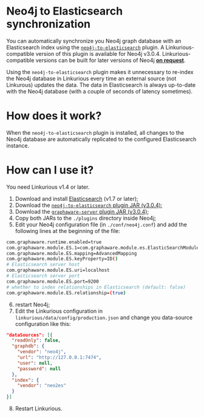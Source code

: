 # Neo4j to Elasticsearch synchronization

You can automatically synchronize you Neo4j graph database with an Elasticsearch index using the [`neo4j-to-elasticsearch`](https://github.com/graphaware/neo4j-to-elasticsearch) plugin.
A Linkurious-compatible version of this plugin is available for Neo4j v3.0.4.
Linkurious-compatible versions can be built for later versions of Neo4j [**on request**](support@linkurio.us).

Using the `neo4j-to-elasticsearch` plugin makes it unnecessary to re-index the Neo4j database in Linkurious every time an external source (not Linkurous) updates the data. The data in Elasticsearch is always up-to-date with the Neo4j database (with a couple of seconds of latency sometimes).

How does it work?
==
When the `neo4j-to-elasticsearch` plugin is installed, all changes to the Neo4j database are automatically replicated to the configured Elasticsearch instance.

How can I use it?
==
You need Linkurious v1.4 or later.
1. Download and install [Elasticsearch](https://www.elastic.co/downloads/elasticsearch) (v1.7 or later);
2. Download the [`neo4j-to-elasticsearch` plugin JAR (v3.0.4)](https://dl.dropboxusercontent.com/u/20754236/graphaware-neo4j-to-elasticsearch-3.0.4.43.7-SNAPSHOT.jar);
3. Download the [`graphaware-server` plugin JAR (v3.0.4)](http://products.graphaware.com/download/framework-server-community/graphaware-server-community-all-3.0.4.43.jar);
4. Copy both JARs to the `./plugins` directory inside Neo4j;
5. Edit your Neo4j configuration file (in `./conf/neo4j.conf`) and add the following lines at the beginning of the file:
```sh
com.graphaware.runtime.enabled=true
com.graphaware.module.ES.1=com.graphaware.module.es.ElasticSearchModuleBootstrapper
com.graphaware.module.ES.mapping=AdvancedMapping
com.graphaware.module.ES.keyProperty=ID()
# Elasticsearch server host
com.graphaware.module.ES.uri=localhost
# Elasticsearch server port
com.graphaware.module.ES.port=9200
# whether to index relationships in Elasticsearch (default: false)
com.graphaware.module.ES.relationship=(true)
```
6. restart Neo4j;
7. Edit the Linkurious configuration in `linkurious/data/config/production.json` and change you data-source configuration like this:
```JSON
"dataSources": [{
  "readOnly": false,
  "graphdb": {
    "vendor": "neo4j",
    "url": "http://127.0.0.1:7474",
    "user": null,
    "password": null
  },
  "index": {
    "vendor": "neo2es"
  }
}]
```
8. Restart Linkurious.


